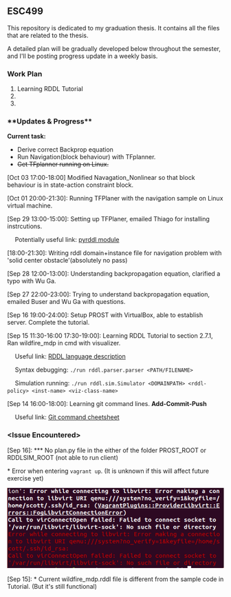 ## ESC499
This repository is dedicated to my graduation thesis. It contains all the files that are related to the thesis. 

A detailed plan will be gradually developed below throughout the semester, and I'll be posting progress update in a weekly basis. 

### Work Plan
1. Learning RDDL Tutorial
2.
3.

###  \*\*Updates & Progress\*\*
**Current task:** 
* Derive correct Backprop equation
* Run Navigation(block behaviour) with TFplanner.
* ~~Get TFplanner running on Linux.~~

[Oct 03 17:00-18:00] Modified Navagation_Nonlinear so that block behaviour is in state-action constraint block.

[Oct 01 20:00-21:30]: Running TFPlaner with the navigation sample on Linux virtual machine.

[Sep 29 13:00-15:00]: Setting up TFPlaner, emailed Thiago for installing instrcutions.

&emsp; Potentially useful link: [pyrddl module](https://pypi.org/project/pyrddl/)

[18:00-21:30]: Writing rddl domain+instance file for navigation problem with 'solid center obstacle'(absolutely no pass) 

[Sep 28 12:00-13:00]: Understanding backpropagation equation, clarified a typo with Wu Ga.

[Sep 27 22:00-23:00]: Trying to understand backpropagation equation, emailed Buser and Wu Ga with questions.

[Sep 16 19:00-24:00]: Setup PROST with VirtualBox, able to establish server. Complete the tutorial.

[Sep 15 11:30-16:00 17:30-19:00]: Learning RDDL Tutorial to section 2.7.1, Ran wildfire_mdp in cmd with visualizer.

&emsp; Useful link: [RDDL language description](https://sites.google.com/site/rddltutorial/rddl-language-discription)

&emsp; Syntax debugging: `./run rddl.parser.parser <PATH/FILENAME>`

&emsp; Simulation running: `./run rddl.sim.Simulator <DOMAINPATH> <rddl-policy> <inst-name> <viz-class-name>`

[Sep 14 16:00-18:00]: Learning git command lines. **Add-Commit-Push**

&emsp; Useful link: [Git command cheetsheet](https://education.github.com/git-cheat-sheet-education.pdf)



### \<Issue Encountered\>
[Sep 16]: \*\*\* No plan.py file in the either of the folder PROST_ROOT or RDDLSIM_ROOT (not able to run client)

\* Error when entering `vagrant up`. (It is unknown if this will affect future exercise yet)

![](https://github.com/songziya/ESC499/blob/master/General%20Documents/Issues/vagrant%20up.png)

[Sep 15]: \* Current wildfire_mdp.rddl file is different from the sample code in Tutorial. (But it's still functional)


